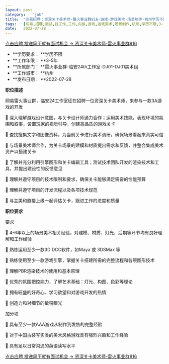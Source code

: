 ```yaml
---
layout:	post
category:	"job"
title:	"网易招聘：资深关卡美术师-雷火事业群816-游戏-游戏美术-场景制作-杭州学历不限3-5年"
tags:	[网易,招聘,面试,找工作,工作,内推,游戏,游戏美术,场景制作,杭州,学历不限,3-5年]
date:	2022-07-28
---
```


[点击应聘 投递简历就有面试机会 ->  资深关卡美术师-雷火事业群816](http://mobile.bole.netease.com/bole/boleDetail?id=37483&employeeId=346f03c3cda5f04c&key=all)



- **学历要求： **学历不限
- **工作年限： **3-5年
- **所属部门： **雷火事业群-临安24th工作室-DJ01-DJ01美术组
- **工作城市： **杭州
- **发布日期： **2022-07-28



**职位描述**

网易雷火事业群，临安24工作室征在招聘一位资深关卡美术师，来参与一款3A游戏的开发

	深入理解游戏设计意图，与关卡设计师通力合作；运用美术技能，表现环境的氛围和叙事，设置玩家的视觉引导，创建高品质的游戏关卡

	查找搜集文字和图像资料，为当前关卡进行美术调研，确保场景看起来真实可信

	与场景美术师合作，为关卡场景的建模和材质提出需求和反馈，并整合集成美术资产以搭建关卡

	了解并充分利用引擎图形和关卡编辑工具；测试技术团队开发的渲染技术和工具，并提出建设性的反馈意见

	理解并遵守项目的技术限制和要求，确保关卡能够满足需要的性能预算

	理解并遵守项目的开发流程以及各项技术规范

	与主美和直接上级一起评估关卡，跟进工作的进度和质量





**职位要求**

要求

	4-6年以上的场景美术相关经验，对建模、材质、灯光，后期等环节均有良好理解和工作经验

	熟练运用至少一款3D DCC软件，如Maya 或 3DSMax 等

	熟练使用至少一款游戏引擎，掌握关卡搭建所需的完整流程和各项图形技术

	理解PBR渲染技术的使用和基本原理

	优秀的氛围把控能力，了解艺术基础：灯光、构图、色彩等理论

	拥有旺盛的好奇心、学习欲望和对游戏开发的热情

	创造力和对细节的敏锐眼光

加分项

	具有至少一款AAA游戏从制作到发售的完整经验

	对于中国古装写实类的美术风格游戏具有强烈兴趣和工作经验

	具有足以日常沟通的英语读写水平



[点击应聘 投递简历就有面试机会 ->  资深关卡美术师-雷火事业群816](http://mobile.bole.netease.com/bole/boleDetail?id=37483&employeeId=346f03c3cda5f04c&key=all)